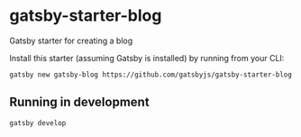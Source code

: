# gatsby-starter-blog

Gatsby starter for creating a blog

Install this starter (assuming Gatsby is installed) by running from your CLI:

`gatsby new gatsby-blog https://github.com/gatsbyjs/gatsby-starter-blog`



## Running in development

`gatsby develop`
